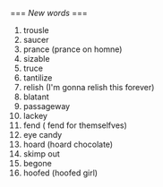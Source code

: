 === *New words* ===

1. trousle
2. saucer
3. prance (prance on homne)
4. sizable
5. truce
6. tantilize
7. relish (I'm gonna relish this forever)
8. blatant
9. passageway
10. lackey
11. fend ( fend for themselfves)
12. eye candy
13. hoard (hoard chocolate)
14. skimp out
15. begone
16. hoofed (hoofed girl)


